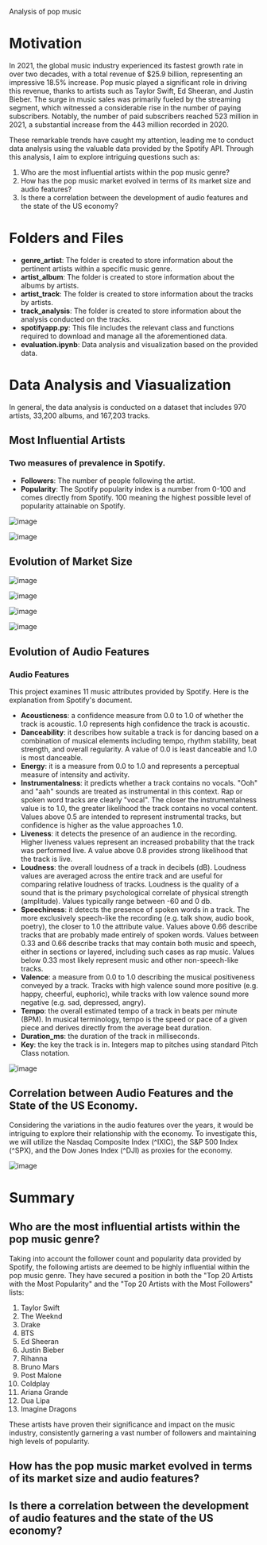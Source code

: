 Analysis of pop music

# Motivation
In 2021, the global music industry experienced its fastest growth rate in over two decades, with a total revenue of $25.9 billion, representing an impressive 18.5% increase. Pop music played a significant role in driving this revenue, thanks to artists such as Taylor Swift, Ed Sheeran, and Justin Bieber. The surge in music sales was primarily fueled by the streaming segment, which witnessed a considerable rise in the number of paying subscribers. Notably, the number of paid subscribers reached 523 million in 2021, a substantial increase from the 443 million recorded in 2020.<br />

These remarkable trends have caught my attention, leading me to conduct data analysis using the valuable data provided by the Spotify API. Through this analysis, I aim to explore intriguing questions such as:<br />

1. Who are the most influential artists within the pop music genre?<br />
2. How has the pop music market evolved in terms of its market size and audio features?<br />
3. Is there a correlation between the development of audio features and the state of the US economy?<br />

# Folders and Files
* **genre_artist**: The folder is created to store information about the pertinent artists within a specific music genre.
* **artist_album**: The folder is created to store information about the albums by artists.
* **artist_track**: The folder is created to store information about the tracks by artists.
* **track_analysis**: The folder is created to store information about the analysis conducted on the tracks.
* **spotifyapp.py**: This file includes the relevant class and functions required to download and manage all the aforementioned data.
* **evaluation.ipynb**: Data analysis and visualization based on the provided data.

# Data Analysis and Viasualization
In general, the data analysis is conducted on a dataset that includes 970 artists, 33,200 albums, and 167,203 tracks.
## Most Influential Artists
### Two measures of prevalence in Spotify.

* **Followers**: The number of people following the artist.
* **Popularity**: The Spotify popularity index is a number from 0-100 and comes directly from Spotify. 100 meaning the highest possible level of popularity attainable on Spotify.

![image](https://github.com/jjjjjooooo/music-analyzer/assets/50882720/3e9642cf-62c7-494a-b494-325c06185861)

![image](https://github.com/jjjjjooooo/music-analyzer/assets/50882720/f62e20c5-4a18-4385-868f-300e7a95f05c)

## Evolution of Market Size

![image](https://github.com/jjjjjooooo/music-analyzer/assets/50882720/7828494f-0c91-42eb-b719-41a8a6bb388d)

![image](https://github.com/jjjjjooooo/music-analyzer/assets/50882720/c52b7850-1435-4f2a-bb8d-b7fc42a7ca5d)

![image](https://github.com/jjjjjooooo/music-analyzer/assets/50882720/d573c289-5505-4326-a3ce-1e720cc466a0)

![image](https://github.com/jjjjjooooo/music-analyzer/assets/50882720/d6577120-6841-4894-b5c3-fcae06f7c9f6)


## Evolution of Audio Features

### Audio Features
This project examines 11 music attributes provided by Spotify. Here is the explanation from Spotify's document.

* **Acousticness**: a confidence measure from 0.0 to 1.0 of whether the track is acoustic. 1.0 represents high confidence the track is acoustic.
* **Danceability**: it describes how suitable a track is for dancing based on a combination of musical elements including tempo, rhythm stability, beat strength, and overall regularity. A value of 0.0 is least danceable and 1.0 is most danceable.
* **Energy**: it is a measure from 0.0 to 1.0 and represents a perceptual measure of intensity and activity.
* **Instrumentalness**: it predicts whether a track contains no vocals. "Ooh" and "aah" sounds are treated as instrumental in this context. Rap or spoken word tracks are clearly "vocal". The closer the instrumentalness value is to 1.0, the greater likelihood the track contains no vocal content. Values above 0.5 are intended to represent instrumental tracks, but confidence is higher as the value approaches 1.0.
* **Liveness**: it detects the presence of an audience in the recording. Higher liveness values represent an increased probability that the track was performed live. A value above 0.8 provides strong likelihood that the track is live.
* **Loudness**: the overall loudness of a track in decibels (dB). Loudness values are averaged across the entire track and are useful for comparing relative loudness of tracks. Loudness is the quality of a sound that is the primary psychological correlate of physical strength (amplitude). Values typically range between -60 and 0 db.
* **Speechiness**: it detects the presence of spoken words in a track. The more exclusively speech-like the recording (e.g. talk show, audio book, poetry), the closer to 1.0 the attribute value. Values above 0.66 describe tracks that are probably made entirely of spoken words. Values between 0.33 and 0.66 describe tracks that may contain both music and speech, either in sections or layered, including such cases as rap music. Values below 0.33 most likely represent music and other non-speech-like tracks.
* **Valence**: a measure from 0.0 to 1.0 describing the musical positiveness conveyed by a track. Tracks with high valence sound more positive (e.g. happy, cheerful, euphoric), while tracks with low valence sound more negative (e.g. sad, depressed, angry).
* **Tempo**: the overall estimated tempo of a track in beats per minute (BPM). In musical terminology, tempo is the speed or pace of a given piece and derives directly from the average beat duration.
* **Duration_ms**: the duration of the track in milliseconds.
* **Key**: the key the track is in. Integers map to pitches using standard Pitch Class notation.

![image](https://github.com/jjjjjooooo/music-analyzer/assets/50882720/135afeaa-2003-4026-a983-5b596b8a03aa)


## Correlation between Audio Features and the State of the US Economy.
Considering the variations in the audio features over the years, it would be intriguing to explore their relationship with the economy. To investigate this, we will utilize the Nasdaq Composite Index (^IXIC), the S&P 500 Index (^SPX), and the Dow Jones Index (^DJI) as proxies for the economy.

![image](https://github.com/jjjjjooooo/music-analyzer/assets/50882720/2a985935-aba3-4e36-8629-0bc5e3aa6ad4)


# Summary
## Who are the most influential artists within the pop music genre?
Taking into account the follower count and popularity data provided by Spotify, the following artists are deemed to be highly influential within the pop music genre. They have secured a position in both the "Top 20 Artists with the Most Popularity" and the "Top 20 Artists with the Most Followers" lists:

1. Taylor Swift
2. The Weeknd
3. Drake
4. BTS
5. Ed Sheeran
6. Justin Bieber
7. Rihanna
8. Bruno Mars
9. Post Malone
10. Coldplay
11. Ariana Grande
12. Dua Lipa
13. Imagine Dragons

These artists have proven their significance and impact on the music industry, consistently garnering a vast number of followers and maintaining high levels of popularity.

## How has the pop music market evolved in terms of its market size and audio features?


## Is there a correlation between the development of audio features and the state of the US economy?







